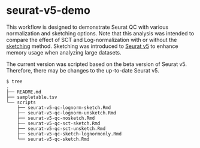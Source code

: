# seurat-v5-demo

This workflow is designed to demonstrate Seurat QC with various normalization
and sketching options. Note that this analysis was intended to compare the effect 
of SCT and Log-normalization with or without the 
[sketching](https://www.sciencedirect.com/science/article/pii/S2405471219301528)
method. Sketching was introduced to [Seurat v5](https://satijalab.org/seurat/) to enhance
memory usage when analyzing large datasets.

The current version was scripted based on the beta version of Seurat v5. Therefore,
there may be changes to the up-to-date Seurat v5.


```
$ tree
.
├── README.md
├── sampletable.tsv
└── scripts
    ├── seurat-v5-qc-lognorm-sketch.Rmd
    ├── seurat-v5-qc-lognorm-unsketch.Rmd
    ├── seurat-v5-qc-nosketch.Rmd
    ├── seurat-v5-qc-sct-sketch.Rmd
    ├── seurat-v5-qc-sct-unsketch.Rmd
    ├── seurat-v5-qc-sketch-lognormonly.Rmd
    └── seurat-v5-qc-sketch.Rmd
```


